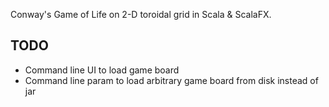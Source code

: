 Conway's Game of Life on 2-D toroidal grid in Scala & ScalaFX.

TODO
----

- Command line UI to load game board
- Command line param to load arbitrary game board from disk instead of jar
